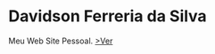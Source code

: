 # Davidson Ferreria da Silva
Meu Web Site Pessoal.
<a href="https://davidsonfs.github.io/davidson/">>Ver</a>
